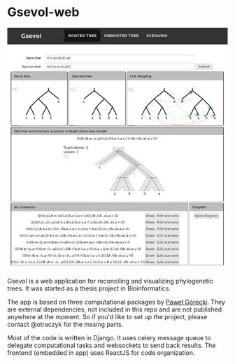 # Gsevol-web

![App screenshot](https://github.com/otraczyk/gsevol-web/blob/master/demo.png)

Gsevol is a web application for reconciling and visualizing phylogenetic trees.
It was started as a thesis project in Bioinformatics.

The app is based on three computational packages by [Paweł Górecki](http://www.mimuw.edu.pl/~gorecki/). They are external dependencies, not included in this repo and are not published anywhere at the moment. So if you'd like to set up the project, please contact @otraczyk for the mssing parts.

Most of the code is written in Django. It uses celery message queue to delegate computational tasks and websockets to send back results. The frontend (embedded in app) uses ReactJS for code organization.
